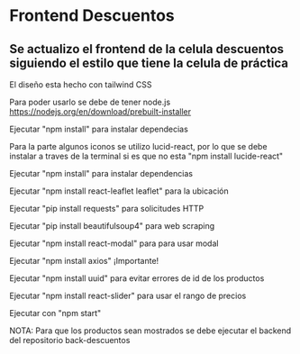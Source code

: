 # Frontend Descuentos

## Se actualizo el frontend de la celula descuentos siguiendo el estilo que tiene la celula de práctica

El diseño esta hecho con tailwind CSS

Para poder usarlo se debe de tener node.js https://nodejs.org/en/download/prebuilt-installer

Ejecutar "npm install" para instalar dependecias

Para la parte algunos iconos se utilizo lucid-react, por lo que se debe instalar a traves de la terminal si es que no esta "npm install lucide-react"


Ejecutar "npm install" para instalar dependencias

Ejecutar "npm install react-leaflet leaflet" para la ubicación

Ejecutar "pip install requests" para solicitudes HTTP

Ejecutar "pip install beautifulsoup4" para web scraping

Ejecutar "npm install react-modal" para para usar modal

Ejecutar "npm install axios" ¡Importante!

Ejecutar "npm install uuid" para evitar errores de id de los productos

Ejecutar "npm install react-slider" para usar el rango de precios

Ejecutar con "npm start"


NOTA:
Para que los productos sean mostrados se debe ejecutar el backend del repositorio back-descuentos 